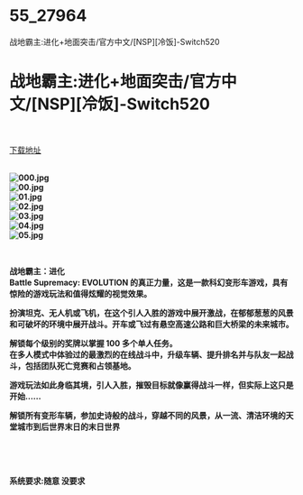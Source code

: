 # 55_27964
战地霸主:进化+地面突击/官方中文/[NSP][冷饭]-Switch520
# 战地霸主:进化+地面突击/官方中文/[NSP][冷饭]-Switch520
 <br/></br>
[下载地址](https://www.switch520.cc/article/27964 "下载地址")
<br/></br>

<p><strong><img title="000.jpg" src="https://www.switch520.cc/muke_img/2022_03_09_c423e12114918.jpg" alt="000.jpg"></strong><br>
<strong><img title="00.jpg" src="https://www.switch520.cc/muke_img/2022_03_09_deb0e9a3b37d6.jpg" alt="00.jpg"></strong><br>
<strong><img title="01.jpg" src="https://www.switch520.cc/muke_img/2022_03_09_beffcc6b28f9c.jpg" alt="01.jpg"></strong><br>
<strong><img title="02.jpg" src="https://www.switch520.cc/muke_img/2022_03_09_5bcaa95c38eb3.jpg" alt="02.jpg"></strong><br>
<strong><img title="03.jpg" src="https://www.switch520.cc/muke_img/2022_03_09_354e766a6eccf.jpg" alt="03.jpg"></strong><br>
<strong><img title="04.jpg" src="https://www.switch520.cc/muke_img/2022_03_09_83c54fda92d28.jpg" alt="04.jpg"></strong><br>
<strong><img title="05.jpg" src="https://www.switch520.cc/muke_img/2022_03_09_a2acba202cc7f.jpg" alt="05.jpg"></strong></p>
<p>&nbsp;</p>
<p><strong>战地霸主：进化</strong><br>
<strong>Battle Supremacy: EVOLUTION 的真正力量，这是一款科幻变形车游戏，具有惊险的游戏玩法和值得炫耀的视觉效果。</strong></p>
<p><strong>扮演坦克、无人机或飞机，在这个引人入胜的游戏中展开激战，在郁郁葱葱的风景和可破坏的环境中展开战斗。开车或飞过有悬空高速公路和巨大桥梁的未来城市。</strong></p>
<p><strong>解锁每个级别的奖牌以掌握 100 多个单人任务。</strong><br>
<strong>在多人模式中体验过的最激烈的在线战斗中，升级车辆、提升排名并与队友一起战斗，包括团队死亡竞赛和占领基地。</strong></p>
<p><strong>游戏玩法如此身临其境，引人入胜，摧毁目标就像赢得战斗一样，但实际上这只是开始……</strong></p>
<p><strong>解锁所有变形车辆，参加史诗般的战斗，穿越不同的风景，从一流、清洁环境的天堂城市到后世界末日的末日世界</strong></p>
<p>&nbsp;</p>
<p>&nbsp;</p>
<p><strong>系统要求:随意 没要求</strong></p>



